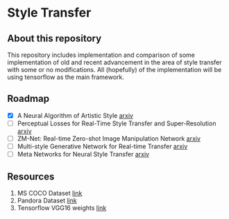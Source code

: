 # Style Transfer

## About this repository
This repository includes implementation and comparison of some implementation of old and recent advancement in the area of style transfer with some or no modifications. All (hopefully) of the implementation will be using tensorflow as the main framework.

## Roadmap
- [x] A Neural Algorithm of Artistic Style [arxiv](https://arxiv.org/abs/1508.06576)
- [ ] Perceptual Losses for Real-Time Style Transfer and Super-Resolution [arxiv](https://arxiv.org/abs/1603.08155)
- [ ] ZM-Net: Real-time Zero-shot Image Manipulation Network [arxiv](https://arxiv.org/abs/1703.07255v2)
- [ ] Multi-style Generative Network for Real-time Transfer [arxiv](https://arxiv.org/abs/1703.06953)
- [ ] Meta Networks for Neural Style Transfer [arxiv](https://arxiv.org/abs/1709.04111)

## Resources
1. MS COCO Dataset [link](http://cocodataset.org/#download)
2. Pandora Dataset [link](http://imag.pub.ro/pandora/pandora_download.html)
2. Tensorflow VGG16 weights [link](http://www.cs.toronto.edu/~frossard/post/vgg16/)
